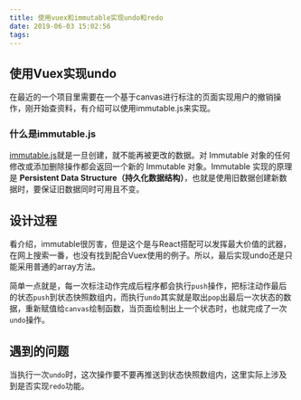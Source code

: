 ```yaml
---
title: 使用vuex和immutable实现undo和redo
date: 2019-06-03 15:02:56
tags:
---
```


## 使用Vuex实现undo

在最近的一个项目里需要在一个基于canvas进行标注的页面实现用户的撤销操作，刚开始查资料，有介绍可以使用immutable.js来实现。

### 什么是immutable.js

[immutable.js](https://immutable-js.github.io/immutable-js/)就是一旦创建，就不能再被更改的数据。对 Immutable 对象的任何修改或添加删除操作都会返回一个新的 Immutable 对象。Immutable 实现的原理是 **Persistent Data Structure（持久化数据结构）**，也就是使用旧数据创建新数据时，要保证旧数据同时可用且不变。
<!-- more -->
## 设计过程

看介绍，immutable很厉害，但是这个是与React搭配可以发挥最大价值的武器，在网上搜索一番，也没有找到配合Vuex使用的例子。所以，最后实现undo还是只能采用普通的array方法。

简单一点就是，每一次标注动作完成后程序都会执行`push`操作，把标注动作最后的状态`push`到状态快照数组内，而执行`undo`其实就是取出`pop`出最后一次状态的数据，重新赋值给`canvas`绘制函数，当页面绘制出上一个状态时，也就完成了一次`undo`操作。

## 遇到的问题

当执行一次`undo`时，这次操作要不要再推送到状态快照数组内，这里实际上涉及到是否实现`redo`功能。
